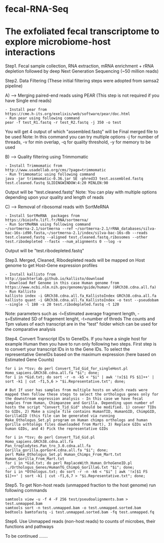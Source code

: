 # fecal-RNA-Seq
# The exfoliated fecal transcriptome to explore microbiome-host interactions

Step1. Fecal sample collection, RNA extraction, mRNA enrichment + rRNA depletion followed by deep Next Generation Sequencing (~50 million reads)

Step2. Data Filtering (These initial filtering steps were adopted from samsa2 pipeline)

A) --> Merging paired-end reads using PEAR (This step is not required if you have Single end reads)

	- Install pear from 
	https://cme.h-its.org/exelixis/web/software/pear/doc.html
	- Run pear using following command
	pear -f test_R1.fastq -r test_R2.fastq -j 350 -o test	

You will get 4 output of which "assembled.fastq" will be Final merged file to be used
Note: In this command you can try multiple options 
-j for number of threads, -v for min overlap, -q for quality threshold, -y for memory to be used

B) --> Quality filtering using Trimmomatic

	- Install Trimmomatic from 
	http://www.usadellab.org/cms/?page=trimmomatic
	- Run Trimmomatic using following command
	java -jar trimmomatic-0.36.jar SE -phred33 test.assembled.fastq test.cleaned.fastq SLIDINGWINDOW:4:20 MINLEN:90
	
Output will be "test.cleaned.fastq"
Note: You can play with multiple options depending upon your quality and length of reads

C) --> Removal of ribosomal reads with SortMeRNA
	
	- Install SortMeRNA  packages from 
	https://bioinfo.lifl.fr/RNA/sortmerna/
	- Run SortMeRNA using following command
	~/sortmerna-2.1/sortmerna --ref ~/sortmerna-2.1/rRNA_databases/silva-bac-16s-id90.fasta,~/sortmerna-2.1/index/silva-bac-16s-db --reads test.cleaned.fastq --aligned test.cleaned.fastq.ribosomes --other test.ribodepleted --fastx --num_alignments 0 --log -v
    
Output will be "test.ribodepleted.fastq"

Step3. Merged, Cleaned, Ribodepleted reads will be mapped on Host genome to get Host-Gene expression profiles

	- Install kallisto from 
	http://pachterlab.github.io/kallisto/download
	- Download Ref Genome in this case Human genome from
	https://www.ncbi.nlm.nih.gov/genome/guide/human/ (GRCh38.cdna.all.fa)
	- Run Kallisto
	kallisto index -i GRCh38.cdna.all.fa_KallistoIndex GRCh38.cdna.all.fa
	kallisto quant -i GRCh38.cdna.all.fa_KallistoIndex -o test --pseudobam --single -l 180 -s 20 test.ribodepleted.fastq -t 120

Note: parameters such as -l=Estimated average fragment length, -s=Estimated SD of fragement lenght, -t=number of threds
The counts and Tpm values of each transcript are in the "test" folder which can be used for the comparative analysis


Step4. Convert Transcript IDs to GeneIDs. If you have a single host for example Human then you have to run only following two steps. First step is to convert your transcript IDs in to the Gene IDs. To select the representative GeneIDs based on the maximum expression (here based on Estimated Gene Counts)

	for i in *tsv; do perl Convert_Tid_Gid_for_singleHost.pl Homo_sapiens.GRCh38.cdna.all.fa "$i"; done;
	for i in *Gid.txt; do sort -r -n -k5 < "$i" | awk '!x[$1 FS $1]++' | sort -k1 | cut -f1,5,6 > "$i.Representative.txt"; done;
	
	# But If user has samples from multiple hosts on which reads were mapped then follow these steps to select the orthologus genes only for the downstream expression analysis - In this case we have fecal samples from Human, Chimpanzee and Gorilla. Depending upon number of hosts the script "Convert_Tid_Gid" should be modified. 1) conver TIDs to GIDs, 2) Make a single file contains HumanTID, HumanGID, ChimpGID, GorillaGID (this file can be generated via running Make_Othologus_Set.pl program on Human chimps orthologs and human gorilla orhtologs files downloaded from Mart), 3) Replace GIDs with human GIDs, and 4) Pick the representative GIDs
	
	for i in *tsv; do perl Convert_Tid_Gid.pl Homo_sapiens.GRCh38.cdna.all.fa Pan_troglodytes.Pan_tro_3.0.cdna.all.fa Gorilla_gorilla.gorGor4.cdna.all.fa "$i"; done;
	perl Make_Othologus_Set.pl Human_Chimps_From_Mart.txt Human_Gorilla_From_Mart.txt
	for i in *Gid.txt; do perl ReplaceWith_Human_OrhoGeneID.pl ../Orthologus_Genes/HumanTG_ChimpG_GorillaG.txt "$i"; done;
	for i in *Othologus.txt; do sort -r -n -k6 < "$i" | awk '!x[$1 FS $1]++' | sort -k1 | cut -f1,6,7 > "$i.Representative.txt"; done;


Step5. To get Non-host reads (unmapped fraction to the host genome) run following commands

	samtools view -u -f 4 -F 256 test/pseudoalignments.bam > test.unmapped.bam
	samtools sort -n test.unmapped.bam -o test.unmapped.sorted.bam
	bedtools bamtofastq -i test.unmapped.sorted.bam -fq test.unmapped.fq

Step6. Use Unmapped reads (non-host reads) to counts of microbes, their functions and pathways
  
  To be continued .......
